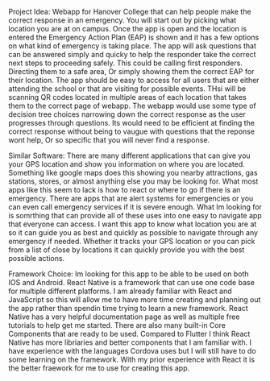 Project Idea:
Webapp for Hanover College that can help people make the correct response in an emergency. You will start out by picking what location you are at on campus. Once the app is open and the location is entered the Emergency Action Plan (EAP) is shown and it has a few options on what kind of emergency is taking place. The app will ask questions that can be answered simply and quicky to help the responder take the correct next steps to proceeding safely. This could be calling first responders. Directing them to a safe area, Or simply showing them the correct EAP for their location. The app should be easy to access for all users that are either attending the school or that are visiting for possible events. THsi will be scanning QR codes located in multiple areas of each location that takes them to the correct page of webapp. The webapp would use some type of decision tree choices narrowing down the correct response as the user progresses through questions. Its would need to be efficient at finding the correct response without being to vaugue with questions that the reponse wont help, Or so specific that you will never find a response. 

Similar Software:
There are many different applications that can give you your GPS location and show you information on where you are located. Something like google maps does this showing you nearby attractions, gas stations, stores, or almost anything else you may be looking for. What most apps like this seem to lack is how to react or where to go if there is an emergency. There are apps that are alert systems for emergencies or you can even call emergency services if it is severe enough. What Im looking for is somrthing that can provide all of these uses into one easy to navigate app that everyone can access. I want this app to know what location you are at so it can guide you as best and quickly as possible to navigate through any emergency if needed. Whether it tracks your GPS location or you can pick from a list of close by locations it can quickly provide you with the best possible actions. 

Framework Choice:
Im looking for this app to be able to be used on both IOS and Android. React Native is a framework that can use one code base for multiple different platforms. I am already familiar with React and JavaScript so this will allow me to have more time creating and planning out the app rather than spendin time trying to learn a new framework. React Native has a very helpful documentation page as well as multiple free tutorials to help get me started. There are also many built-in Core Components that are ready to be used. Compared to Flutter I think React Native has more libriaries and better components that I am familiar with. I have experience with the languages Cordova uses but I will still have to do some learning on the framework. With my prior experience with React it is the better fraework for me to use for creating this app.  